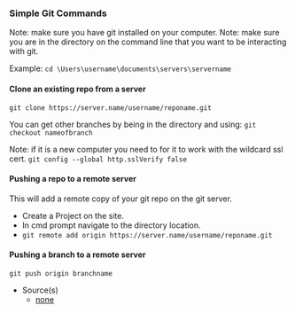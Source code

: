 ### Simple Git Commands

Note: make sure you have git installed on your computer.
Note: make sure you are in the directory on the command line that you want to be interacting with git.

Example:
`cd \Users\username\documents\servers\servername`

#### Clone an existing repo from a server

`git clone https://server.name/username/reponame.git`

You can get other branches by being in the directory and using:
`git checkout nameofbranch`

Note: if it is a new computer you need to for it to work with the wildcard ssl cert.
`git config --global http.sslVerify false`

#### Pushing a repo to a remote server
This will add a remote copy of your git repo on the git server.

- Create a Project on the site.
- In cmd prompt navigate to the directory location.
- `git remote add origin https://server.name/username/reponame.git`

#### Pushing a branch to a remote server

`git push origin branchname`

- Source(s)
  - [none](#)
